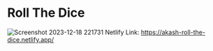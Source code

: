 # Roll The Dice
![Screenshot 2023-12-18 221731](https://github.com/AkashKumar2002/Roll-The-Dice/assets/74850748/e9c6177e-61f9-498c-9576-12784b31b4d4)
Netlify Link: https://akash-roll-the-dice.netlify.app/
